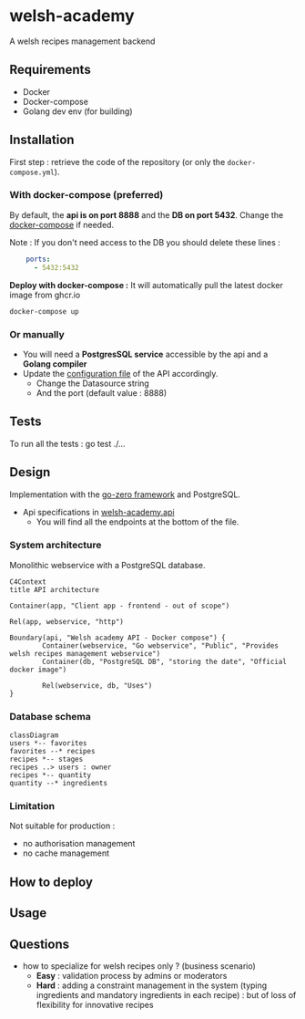 # welsh-academy
A welsh recipes management backend

## Requirements
- Docker
- Docker-compose
- Golang dev env (for building)

## Installation 

First step : retrieve the code of the repository (or only the `docker-compose.yml`).

### With docker-compose (preferred)

By default, the **api is on port 8888** and the **DB on port 5432**. Change the [docker-compose](docker-compose.yml) if needed.

Note : If you don't need access to the DB you should delete these lines :
```yaml
    ports:
      - 5432:5432
```

**Deploy with docker-compose :**
It will automatically pull the latest docker image from ghcr.io

```shell
docker-compose up
```

### Or manually

- You will need a **PostgresSQL service** accessible by the api and a **Golang compiler**
- Update the [configuration file](api/etc/welsh-academy-api.yaml) 
  of the API accordingly.
  - Change the Datasource string
  - And the port (default value : 8888)

## Tests

To run all the tests :
go test ./...



## Design
Implementation with the [go-zero framework](https://github.com/zeromicro/go-zero) and PostgreSQL.

- Api specifications in [welsh-academy.api](api/welsh-academy.api)
  - You will find all the endpoints at the bottom of the file.

### System architecture

Monolithic webservice with a PostgreSQL database.

```mermaid
C4Context
title API architecture

Container(app, "Client app - frontend - out of scope")

Rel(app, webservice, "http")

Boundary(api, "Welsh academy API - Docker compose") {
        Container(webservice, "Go webservice", "Public", "Provides welsh recipes management webservice")
        Container(db, "PostgreSQL DB", "storing the date", "Official docker image")

        Rel(webservice, db, "Uses")
}

```

### Database schema
```mermaid
classDiagram
users *-- favorites
favorites --* recipes
recipes *-- stages
recipes ..> users : owner
recipes *-- quantity
quantity --* ingredients
```

### Limitation
Not suitable for production : 
- no authorisation management
- no cache management

## How to deploy

## Usage

## Questions 
- how to specialize for welsh recipes only ? (business scenario)
    - **Easy** : validation process by admins or moderators
    - **Hard** : adding a constraint management in the system (typing ingredients and mandatory ingredients in each recipe) : but of
loss of flexibility for innovative recipes